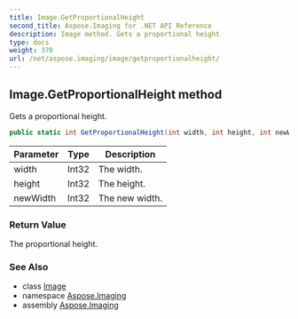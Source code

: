 ```yaml
---
title: Image.GetProportionalHeight
second_title: Aspose.Imaging for .NET API Reference
description: Image method. Gets a proportional height
type: docs
weight: 370
url: /net/aspose.imaging/image/getproportionalheight/
---
```

## Image.GetProportionalHeight method

Gets a proportional height.

```csharp
public static int GetProportionalHeight(int width, int height, int newWidth)
```

| Parameter | Type | Description |
| --- | --- | --- |
| width | Int32 | The width. |
| height | Int32 | The height. |
| newWidth | Int32 | The new width. |

### Return Value

The proportional height.

### See Also

* class [Image](../)
* namespace [Aspose.Imaging](../../image/)
* assembly [Aspose.Imaging](../../../)


